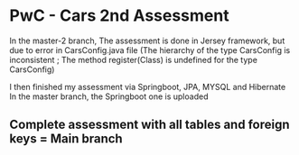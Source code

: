 # PwC - Cars 2nd Assessment

In the master-2 branch, The assessment is done in Jersey framework, but due to error in CarsConfig.java file (The hierarchy of the type CarsConfig is inconsistent ; The method register(Class<CarsRestService>) is undefined for the type CarsConfig)
  
I then finished my assessment via Springboot, JPA, MYSQL and Hibernate
In the master branch, the Springboot one is uploaded

## Complete assessment with all tables and foreign keys = Main branch
